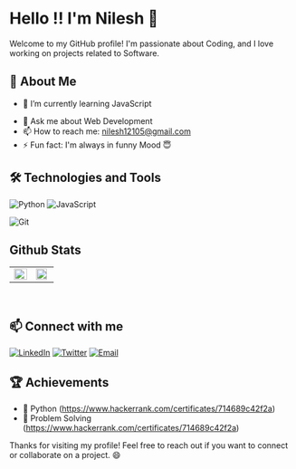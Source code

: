 

<!--
**nilesh0509/nilesh0509** is a ✨ _special_ ✨ repository because its `README.md` (this file) appears on your GitHub profile.

Here are some ideas to get you started:

- 🔭 I’m currently working on ...
- 🌱 I’m currently learning ...
- 👯 I’m looking to collaborate on ...
- 🤔 I’m looking for help with ...
- 💬 Ask me about ...
- 📫 How to reach me: ...
- 😄 Pronouns: ...
- ⚡ Fun fact: ...
-->



# Hello !! I'm Nilesh 👋

<!-- ![Profile views](https://gpvc.arturio.dev/your-github-username) -->

Welcome to my GitHub profile! I'm passionate about Coding, and I love working on projects related to Software.

## 🚀 About Me
- 🌱 I’m currently learning JavaScript
<!-- - 👯 I’m looking to collaborate on [projects or fields you're interested in collaborating on] -->
<!-- - 🤔 I’m looking for help with [specific area where you need help] -->
- 💬 Ask me about Web Development
- 📫 How to reach me: nilesh12105@gmail.com
- ⚡ Fun fact: I'm always in funny Mood 😇

## 🛠️ Technologies and Tools
![Python](https://img.shields.io/badge/-Python-000?&logo=Python)
![JavaScript](https://img.shields.io/badge/-JavaScript-000?&logo=JavaScript)
<!-- ![React](https://img.shields.io/badge/-React-000?&logo=React) -->
<!-- ![Node.js](https://img.shields.io/badge/-Node.js-000?&logo=Node.js) -->
<!-- ![Docker](https://img.shields.io/badge/-Docker-000?&logo=Docker) -->
<!-- ![Kubernetes](https://img.shields.io/badge/-Kubernetes-000?&logo=Kubernetes) -->
<!-- ![AWS](https://img.shields.io/badge/-AWS-000?&logo=Amazon-AWS) -->
![Git](https://img.shields.io/badge/-Git-000?&logo=Git)

<!--## 📈 GitHub Stats
![Nilesh's GitHub stats](https://github-readme-stats.vercel.app/api?username=nilesh0509&show_icons=true&theme=radical) -->

## Github Stats  
<table><tr><td valign="top" width="50%">

<img src="https://github-readme-stats.vercel.app/api?username=nilesh0509&theme=nightowl&show_icons=true&count_private=true&hide_border=true" align="left" style="width: 100% " />

</td><td valign="top" width="50%">

<img src="https://github-readme-stats.vercel.app/api/top-langs/?username=nilesh0509&theme=nightowl&hide_border=true&layout=compact" align="left" style="width: 90%" />

</td></tr></table>  

<br/>  

  



<!-- ## 📂 Projects -->
<!-- - [Project 1](https://github.com/your-github-username/project1): Brief description of Project 1 -->
<!-- - [Project 2](https://github.com/your-github-username/project2): Brief description of Project 2 -->
<!-- - [Project 3](https://github.com/your-github-username/project3): Brief description of Project 3 -->

<!-- ## 📝 Latest Blog Posts -->
<!-- BLOG-POST-LIST:START -->
<!-- BLOG-POST-LIST:END -->

## 📫 Connect with me
[![LinkedIn](https://img.shields.io/badge/-LinkedIn-000?&logo=LinkedIn)](https://www.linkedin.com/in/nilesh-undefined-59a7a3272/)
[![Twitter](https://img.shields.io/badge/-Twitter-000?&logo=Twitter)](https://twitter.com/your-twitter-Nilesh12105)
[![Email](https://img.shields.io/badge/-Email-000?&logo=Gmail)](mailto:nilesh12105@gmail.com)

## 🏆 Achievements
- 🏅 Python (https://www.hackerrank.com/certificates/714689c42f2a)
- 🏅 Problem Solving (https://www.hackerrank.com/certificates/714689c42f2a)
<!-- - 🏅 [Achievement 3](link-to-achievement3) -->

Thanks for visiting my profile! Feel free to reach out if you want to connect or collaborate on a project. 😄

<br/>  

<!-- ![Profile views counter](https://komarev.com/ghpvc/?username=nilesh0509&&style=flat-square) --> 


